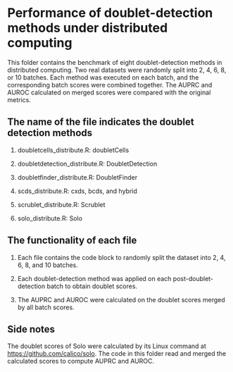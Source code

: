 # Performance of doublet-detection methods under distributed computing
This folder contains the benchmark of eight doublet-detection methods in distributed computing. Two real datasets were randomly split into 2, 4, 6, 8, or 10 batches. Each method was executed on each batch, and the corresponding batch scores were combined together. The AUPRC and AUROC calculated on merged scores were compared with the original metrics. 

## The name of the file indicates the doublet detection methods

1. doubletcells_distribute.R: doubletCells

2. doubletdetection_distribute.R: DoubletDetection

3. doubletfinder_distribute.R: DoubletFinder

4. scds_distribute.R: cxds, bcds, and hybrid

5. scrublet_distribute.R: Scrublet

6. solo_distribute.R: Solo

## The functionality of each file

1. Each file contains the code block to randomly split the dataset into 2, 4, 6, 8, and 10 batches. 

2. Each doublet-detection method was applied on each post-doublet-detection batch to obtain doublet scores. 

3. The AUPRC and AUROC were calculated on the doublet scores merged by all batch scores.

## Side notes

The doublet scores of Solo were calculated by its Linux command at https://github.com/calico/solo. The code in this folder read and merged the calculated scores to compute AUPRC and AUROC.
